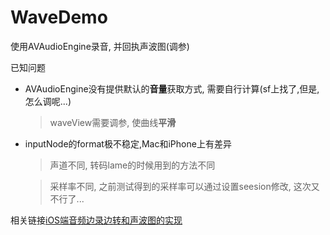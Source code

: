 # WaveDemo
使用AVAudioEngine录音, 并回执声波图(调参)

已知问题
* AVAudioEngine没有提供默认的**音量**获取方式, 需要自行计算(sf上找了,但是,怎么调呢...) 
  > waveView需要调参, 使曲线**平滑**
* inputNode的format极不稳定,Mac和iPhone上有差异
  > 声道不同, 转码lame的时候用到的方法不同
    
  > 采样率不同, 之前测试得到的采样率可以通过设置seesion修改, 这次又不行了...


相关链接[iOS端音频边录边转和声波图的实现](http://www.jianshu.com/p/dbd8c4748e8d)
